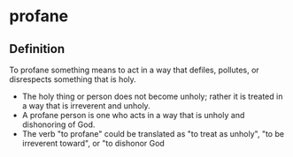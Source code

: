 # profane

## Definition

To profane something means to act in a way that defiles, pollutes, or disrespects something that is holy.

* The holy thing or person does not become unholy; rather it is treated in a way that is irreverent and unholy.
* A profane person is one who acts in a way that is unholy and dishonoring of God.
* The verb "to profane" could be translated as "to treat as unholy", "to be irreverent toward", or "to dishonor God
